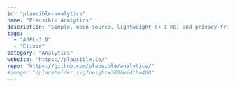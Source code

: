 ```yaml
---
id: "plausible-analytics"
name: "Plausible Analytics"
description: "Simple, open-source, lightweight (< 1 KB) and privacy-friendly web analytics."
tags:
  - "AGPL-3.0"
  - "Elixir"
category: "Analytics"
website: "https://plausible.io/"
repo: "https://github.com/plausible/analytics/"
#image: "/placeholder.svg?height=300&width=400"
---
```


